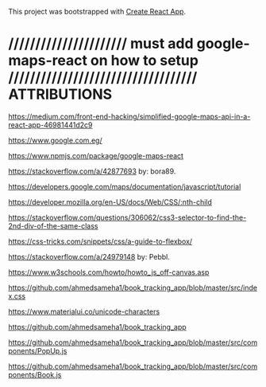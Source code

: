 This project was bootstrapped with [Create React App](https://github.com/facebookincubator/create-react-app).


//////////////////////  must add google-maps-react on how to setup   ///////////////////////////////////
ATTRIBUTIONS
============

https://medium.com/front-end-hacking/simplified-google-maps-api-in-a-react-app-46981441d2c9

https://www.google.com.eg/

https://www.npmjs.com/package/google-maps-react

https://stackoverflow.com/a/42877693 by: bora89.

https://developers.google.com/maps/documentation/javascript/tutorial

https://developer.mozilla.org/en-US/docs/Web/CSS/:nth-child

https://stackoverflow.com/questions/306062/css3-selector-to-find-the-2nd-div-of-the-same-class

https://css-tricks.com/snippets/css/a-guide-to-flexbox/

https://stackoverflow.com/a/24979148 by: Pebbl.

https://www.w3schools.com/howto/howto_js_off-canvas.asp

https://github.com/ahmedsameha1/book_tracking_app/blob/master/src/index.css

https://www.materialui.co/unicode-characters

https://github.com/ahmedsameha1/book_tracking_app

https://github.com/ahmedsameha1/book_tracking_app/blob/master/src/components/PopUp.js

https://github.com/ahmedsameha1/book_tracking_app/blob/master/src/components/Book.js
